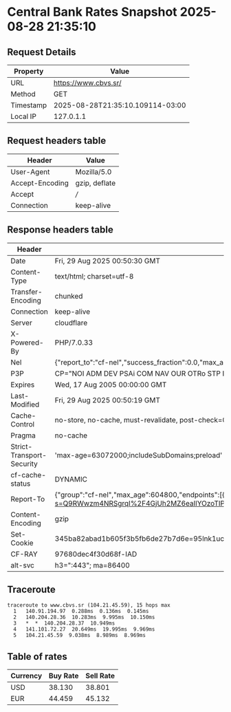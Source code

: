 # Central Bank Rates Snapshot 2025-08-28 21:35:10
## Request Details

| Property | Value |
|----------|-------|
| URL | https://www.cbvs.sr/ |
| Method | GET |
| Timestamp | 2025-08-28T21:35:10.109114-03:00 |
| Local IP | 127.0.1.1 |
    
## Request headers table

| Header | Value |
|--------|-------|
| User-Agent | Mozilla/5.0 |
| Accept-Encoding | gzip, deflate |
| Accept | */* |
| Connection | keep-alive |

    
## Response headers table
| Header | Value |
|--------|-------|
| Date | Fri, 29 Aug 2025 00:50:30 GMT |
| Content-Type | text/html; charset=utf-8 |
| Transfer-Encoding | chunked |
| Connection | keep-alive |
| Server | cloudflare |
| X-Powered-By | PHP/7.0.33 |
| Nel | {"report_to":"cf-nel","success_fraction":0.0,"max_age":604800} |
| P3P | CP="NOI ADM DEV PSAi COM NAV OUR OTRo STP IND DEM" |
| Expires | Wed, 17 Aug 2005 00:00:00 GMT |
| Last-Modified | Fri, 29 Aug 2025 00:50:19 GMT |
| Cache-Control | no-store, no-cache, must-revalidate, post-check=0, pre-check=0 |
| Pragma | no-cache |
| Strict-Transport-Security | 'max-age=63072000;includeSubDomains;preload' |
| cf-cache-status | DYNAMIC |
| Report-To | {"group":"cf-nel","max_age":604800,"endpoints":[{"url":"https://a.nel.cloudflare.com/report/v4?s=Q9RWwzm4NRSgrqI%2F4GjUh2MZ6eaIlYOzoTIPvizXtrcKNOs5Ys0fyiC0DY3piF5oCgmIj7CVPD5rsUxezYc2jeGQH6%2F4JTGnjg%3D%3D"}]} |
| Content-Encoding | gzip |
| Set-Cookie | 345ba82abad1b605f3b5fb6de27b7d6e=95lnk1uci8mv1g1tq5tob6mgt5; HttpOnly; Path=/ |
| CF-RAY | 97680dec4f30d68f-IAD |
| alt-svc | h3=":443"; ma=86400 |

## Traceroute 

```
traceroute to www.cbvs.sr (104.21.45.59), 15 hops max
  1   140.91.194.97  0.288ms  0.136ms  0.145ms 
  2   140.204.28.36  10.283ms  9.995ms  10.150ms 
  3   *  *  140.204.28.37  10.949ms 
  4   141.101.72.27  20.649ms  19.995ms  9.969ms 
  5   104.21.45.59  9.038ms  8.989ms  8.969ms 

```


## Table of rates

| Currency | Buy Rate | Sell Rate |
|----------|----------|-----------|
| USD | 38.130 | 38.801 |
| EUR | 44.459 | 45.132 |

